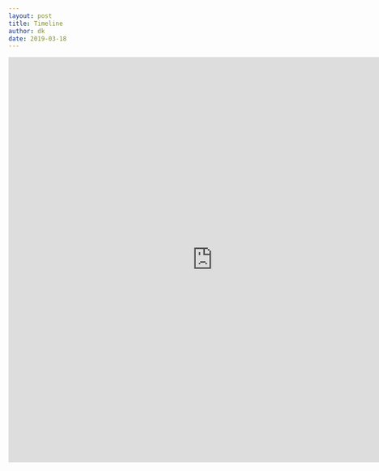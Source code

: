 ```yaml
---
layout: post
title: Timeline
author: dk
date: 2019-03-18
---
```


<iframe src="https://uploads.knightlab.com/storymapjs/c0b62876939e8dc34443d56be0e9fae6/beyond-venice/index.html" frameborder="0" width="160%" height="800"></iframe>
